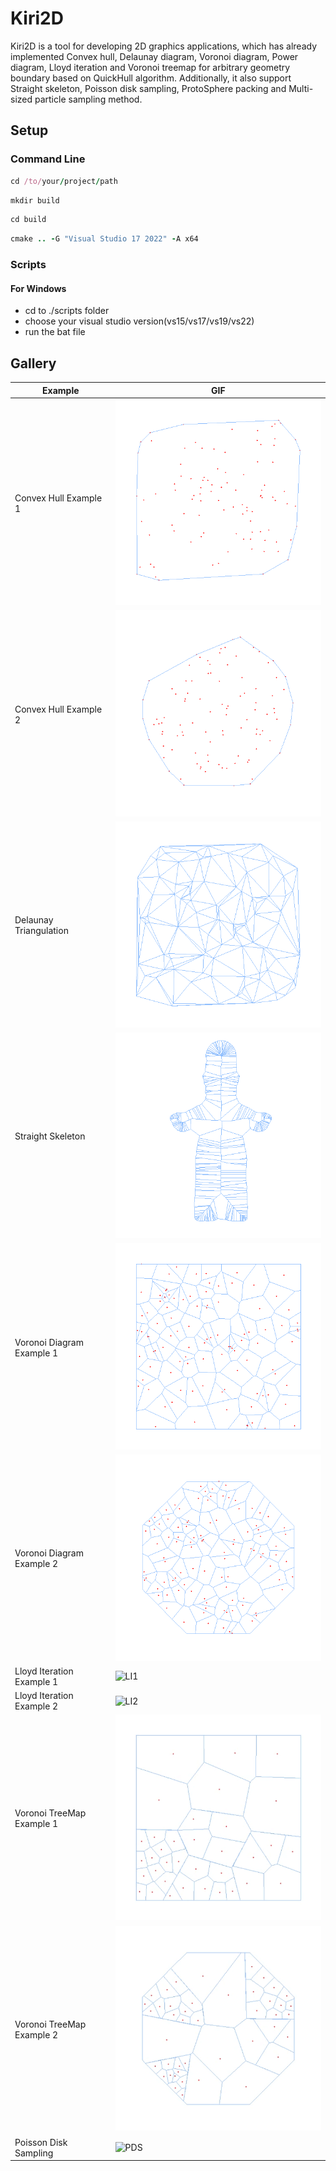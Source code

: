 # Kiri2D

Kiri2D is a tool for developing 2D graphics applications, which has already implemented Convex hull, Delaunay diagram, Voronoi diagram, Power diagram, Lloyd iteration and Voronoi treemap for arbitrary geometry boundary based on QuickHull algorithm. Additionally, it also support Straight skeleton, Poisson disk sampling, ProtoSphere packing and Multi-sized particle sampling method. 

## Setup

### Command Line

```rb
cd /to/your/project/path
```

```rb
mkdir build
```

```rb
cd build
```

```rb
cmake .. -G "Visual Studio 17 2022" -A x64
```

### Scripts

#### For Windows

- cd to ./scripts folder
- choose your visual studio version(vs15/vs17/vs19/vs22)
- run the bat file

## Gallery
| Example | GIF |
| --- | --- |
| Convex Hull Example 1| ![CH1](docs/img/convexhull1.png) | 
| Convex Hull Example 2| ![CH2](docs/img/convexhull2.png) | 
| Delaunay Triangulation | ![DT](docs/img/delaunay.png) | 
| Straight Skeleton | ![SS](docs/img/straight_skeleton.png) | 
| Voronoi Diagram Example 1 | ![VD1](docs/img/voronoi1.png) | 
| Voronoi Diagram Example 2 | ![VD2](docs/img/voronoi2.png) | 
| Lloyd Iteration Example 1 | ![LI1](docs/img/lloyd1.gif) | 
| Lloyd Iteration Example 2 | ![LI2](docs/img/lloyd2.gif) | 
| Voronoi TreeMap Example 1 | ![VT1](docs/img/voronoi_treemap1.gif) | 
| Voronoi TreeMap Example 2 | ![VT2](docs/img/voronoi_treemap2.gif) | 
| Poisson Disk Sampling | ![PDS](docs/img/poisson_disk_sampling.gif) | 

